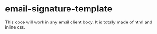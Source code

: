 # email-signature-template
This code will work in any email client body. It is totally made of html and inline css.
